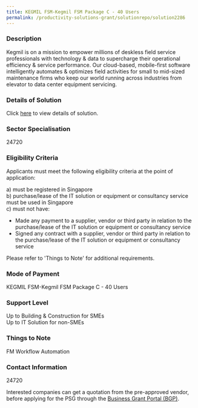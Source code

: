 ```yaml
---
title: KEGMIL FSM-Kegmil FSM Package C - 40 Users
permalink: /productivity-solutions-grant/solutionrepo/solution2286
---
```


### Description

Kegmil is on a mission to empower millions of deskless field service professionals with technology & data to supercharge their operational efficiency & service performance. Our cloud-based, mobile-first software intelligently automates & optimizes field activities for small to mid-sized maintenance firms who keep our world running across industries from elevator to data center equipment servicing.

### Details of Solution

Click <a href='FTV LABS PTE. LTD.' target='_blank' rel='noopener'>here</a> to view details of solution.

### Sector Specialisation

 24720 

### Eligibility Criteria

Applicants must meet the following eligibility criteria at the point of application:

a) must be registered in Singapore <br>
b) purchase/lease of the IT solution or equipment or consultancy service must be used in Singapore <br>
c) must not have:
- Made any payment to a supplier, vendor or third party in relation to the purchase/lease of the IT solution or equipment or consultancy service
- Signed any contract with a supplier, vendor or third party in relation to the purchase/lease of the IT solution or equipment or consultancy service

Please refer to 'Things to Note' for additional requirements.

### Mode of Payment
KEGMIL FSM-Kegmil FSM Package C - 40 Users

### Support Level
Up to Building & Construction for SMEs <br>
Up to IT Solution for non-SMEs

### Things to Note
FM Workflow Automation

### Contact Information
24720

Interested companies can get a quotation from the pre-approved vendor, before applying for the PSG through the <a target='_blank' rel='noopener' href='https://www.businessgrants.gov.sg/'>Business Grant Portal (BGP)</a>.
